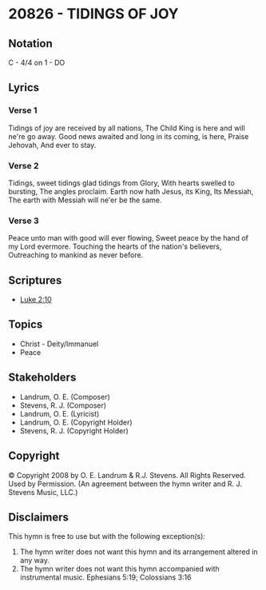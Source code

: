# 20826 - TIDINGS OF JOY

## Notation

C - 4/4 on 1 - DO

## Lyrics

### Verse 1

Tidings of joy are received by all nations, The Child King is here and will ne're go away. Good news awaited and long in its coming, is here, Praise Jehovah, And ever to stay.

### Verse 2

Tidings, sweet tidings glad tidings from Glory, With hearts swelled to bursting, The angles proclaim. Earth now hath Jesus, its King, Its Messiah, The earth with Messiah will ne'er be the same.

### Verse 3

Peace unto man with good will ever flowing, Sweet peace by the hand of my Lord evermore. Touching the hearts of the nation's believers, Outreaching to mankind as never before.


## Scriptures

- [Luke 2:10](https://www.biblegateway.com/passage/?search=Luke%202%3A10)

## Topics

- Christ - Deity/Immanuel
- Peace

## Stakeholders

- Landrum, O. E. (Composer)
- Stevens, R. J. (Composer)
- Landrum, O. E. (Lyricist)
- Landrum, O. E. (Copyright Holder)
- Stevens, R. J. (Copyright Holder)

## Copyright

© Copyright 2008 by O. E. Landrum & R.J. Stevens. All Rights Reserved. Used by Permission.
(An agreement between the hymn writer and R. J. Stevens Music, LLC.)

## Disclaimers

This hymn is free to use but with the following exception(s):
1. The hymn writer does not want this hymn and its arrangement altered in any way.
2. The hymn writer does not want this hymn accompanied with instrumental music.
Ephesians 5:19; Colossians 3:16

